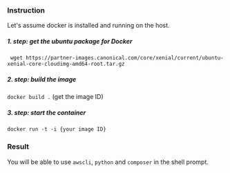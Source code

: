 ### Instruction

Let's assume docker is installed and running on the host.
##### 1. step: get the ubuntu package for Docker
` wget https://partner-images.canonical.com/core/xenial/current/ubuntu-xenial-core-cloudimg-amd64-root.tar.gz`
##### 2. step: build the image
`docker build .` (get the image ID)
##### 3. step: start the container  
`docker run -t -i {your image ID}`

### Result

You will be able to use `awscli`, `python` and `composer` in the shell prompt.